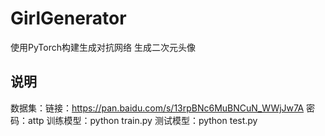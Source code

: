 # GirlGenerator
使用PyTorch构建生成对抗网络  生成二次元头像


说明
------
数据集：链接：https://pan.baidu.com/s/13rpBNc6MuBNCuN_WWjJw7A 密码：attp
训练模型：python train.py
测试模型：python test.py
